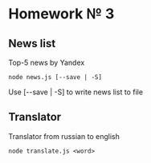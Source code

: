 # Homework № 3

## News list

Top-5 news by Yandex

```
node news.js [--save | -S]
```

Use [--save | -S] to write news list to file

## Translator

Translator from russian to english

```
node translate.js <word>
```
